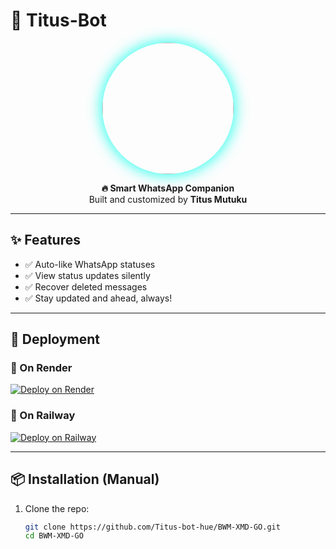 # 🤖 Titus-Bot  

<p align="center">
  <img src="https://raw.githubusercontent.com/Titus-bot-hue/BWM-XMD-GO/main/assets/titus-bot.png" width="210" height="210" style="border-radius:50%; box-shadow:0 0 25px #00ffea;">
</p>

<p align="center">
  <b>🔥 Smart WhatsApp Companion</b><br>
  Built and customized by <b>Titus Mutuku</b>
</p>

---

## ✨ Features
- ✅ Auto-like WhatsApp statuses  
- ✅ View status updates silently  
- ✅ Recover deleted messages  
- ✅ Stay updated and ahead, always!  

---

## 🚀 Deployment

### 🔹 On Render  
[![Deploy on Render](https://render.com/images/deploy-to-render-button.svg)](https://render.com/deploy)

### 🔹 On Railway  
[![Deploy on Railway](https://railway.app/button.svg)](https://railway.app/new)

---

## 📦 Installation (Manual)

1. Clone the repo:  
   ```bash
   git clone https://github.com/Titus-bot-hue/BWM-XMD-GO.git
   cd BWM-XMD-GO
